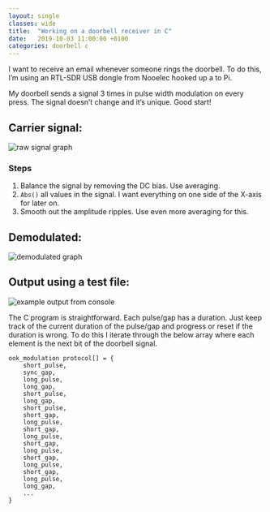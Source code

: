 ```yaml
---
layout: single
classes: wide
title:  "Working on a doorbell receiver in C"
date:   2019-10-03 11:00:00 +0100
categories: doorbell c
---
```


I want to receive an email whenever someone rings the doorbell. To do this, I’m using an RTL-SDR USB dongle from Nooelec hooked up a to Pi.  
   
My doorbell sends a signal 3 times in pulse width modulation on every press. The signal doesn’t change and it’s unique. Good start!


## Carrier signal:
![raw signal graph](https://zanidrak.com/assets/signals/doorbell_raw.png)

### Steps

1. Balance the signal by removing the DC bias. Use averaging.
2. `Abs()` all values in the signal. I want everything on one side of the X-axis for later on.
3. Smooth out the amplitude ripples. Use even more averaging for this.

## Demodulated:
![demodulated graph](https://zanidrak.com/assets/signals/doorbell_demodulated.png)

## Output using a test file:
![example output from console](https://zanidrak.com/assets/signals/example_cmd.png)

The C program is straightforward. Each pulse/gap has a duration. Just keep track of the current duration of the pulse/gap and progress or reset if the duration is wrong. To do this I iterate through the below array where each element is the next bit of the doorbell signal.

```
ook_modulation protocol[] = {
    short_pulse,
    sync_gap,
    long_pulse,
    long_gap,
    short_pulse,
    long_gap,
    short_pulse,
    short_gap,
    long_pulse,
    short_gap,
    long_pulse,
    short_gap,
    long_pulse,
    short_gap,
    long_pulse,
    short_gap,
    long_pulse,
    long_gap,
    ...
}
```